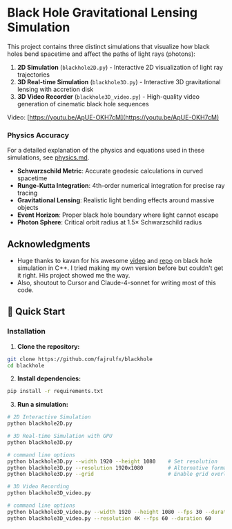 # Black Hole Gravitational Lensing Simulation

This project contains three distinct simulations that visualize how black holes bend spacetime and affect the paths of light rays (photons):

1. **2D Simulation** (`blackhole2D.py`) - Interactive 2D visualization of light ray trajectories
2. **3D Real-time Simulation** (`blackhole3D.py`) - Interactive 3D gravitational lensing with accretion disk
3. **3D Video Recorder** (`blackhole3D_video.py`) - High-quality video generation of cinematic black hole sequences

Video: [https://youtu.be/ApUE-OKH7cM](https://youtu.be/ApUE-OKH7cM)


### Physics Accuracy

For a detailed explanation of the physics and equations used in these simulations, see [physics.md](physics.md).

- **Schwarzschild Metric**: Accurate geodesic calculations in curved spacetime
- **Runge-Kutta Integration**: 4th-order numerical integration for precise ray tracing
- **Gravitational Lensing**: Realistic light bending effects around massive objects
- **Event Horizon**: Proper black hole boundary where light cannot escape
- **Photon Sphere**: Critical orbit radius at 1.5× Schwarzschild radius


## Acknowledgments

- Huge thanks to kavan for his awesome [video](https://www.youtube.com/watch?v=8-B6ryuBkCM) and [repo](https://github.com/kavan010/black_hole) on black hole simulation in C++. I tried making my own version before but couldn't get it right. His project showed me the way.
- Also, shoutout to Cursor and Claude-4-sonnet for writing most of this code.


## 🚀 Quick Start

### Installation

1. **Clone the repository:**

```bash
git clone https://github.com/fajrulfx/blackhole
cd blackhole
```

2. **Install dependencies:**

```bash
pip install -r requirements.txt
```

3. **Run a simulation:**

```bash
# 2D Interactive Simulation
python blackhole2D.py

# 3D Real-time Simulation with GPU
python blackhole3D.py

# command line options
python blackhole3D.py --width 1920 --height 1080    # Set resolution
python blackhole3D.py --resolution 1920x1080        # Alternative format
python blackhole3D.py --grid                        # Enable grid overlay

# 3D Video Recording
python blackhole3D_video.py

# command line options
python blackhole3D_video.py --width 1920 --height 1080 --fps 30 --duration 30
python blackhole3D_video.py --resolution 4K --fps 60 --duration 60

```

